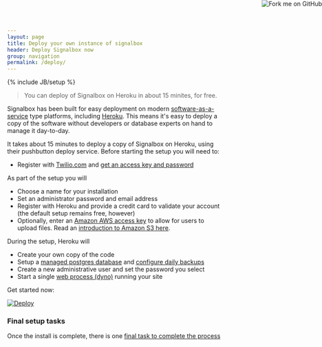 ```yaml
---
layout: page
title: Deploy your own instance of signalbox
header: Deploy Signalbox now
group: navigation
permalink: /deploy/
---
```

{% include JB/setup %}


> You can deploy of Signalbox on Heroku in about 15 minites, for free.


Signalbox has been built for easy deployment on modern [software-as-a-service](http://en.wikipedia.org/wiki/Software_as_a_service) type platforms, including [Heroku](http://heroku.com). This means it's easy to deploy a copy of the software without developers or database experts on hand to manage it day-to-day.

It takes about 15 minutes to deploy a copy of Signalbox on Heroku, using their pushbutton deploy service. Before starting the setup you will need to:

- Register with [Twilio.com](https://www.twilio.com) and [get an access key and password](https://www.twilio.com/help/faq/twilio-basics/what-is-the-auth-token-and-how-can-it-be-reset)

As part of the setup you will

- Choose a name for your installation
- Set an administrator password and email address
- Register with Heroku and provide a credit card to validate your account (the default setup remains free, however)
- Optionally, enter an [Amazon AWS access key](http://aws.amazon.com/iam/) to allow for users to upload files. Read an [introduction to Amazon S3 here](http://docs.aws.amazon.com/AmazonS3/latest/dev/Introduction.html).


During the setup, Heroku will

- Create your own copy of the code
- Setup a [managed postgres database](https://www.heroku.com/postgres) and [configure daily backups](https://devcenter.heroku.com/articles/pgbackups)
- Create a new administrative user and set the password you select
- Start a single [web process (dyno)](https://devcenter.heroku.com/articles/how-heroku-works) running your site


Get started now:

[![Deploy](https://www.herokucdn.com/deploy/button.png)](https://heroku.com/deploy?template=https://github.com/puterleat/signalbox-example-project/tree/master)




### Final setup tasks

Once the install is complete, there is one [final task to complete the process](/deploy/final-setup.html)










<a href="https://github.com/puterleat/signalbox"><img style="position: absolute; top: 0; right: 0; border: 0;" src="https://camo.githubusercontent.com/365986a132ccd6a44c23a9169022c0b5c890c387/68747470733a2f2f73332e616d617a6f6e6177732e636f6d2f6769746875622f726962626f6e732f666f726b6d655f72696768745f7265645f6161303030302e706e67" alt="Fork me on GitHub" data-canonical-src="https://s3.amazonaws.com/github/ribbons/forkme_right_red_aa0000.png"></a>
